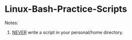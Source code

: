 # Linux-Bash-Practice-Scripts

Notes:

1. <u>NEVER</u> write a script in your personal/home directory.
